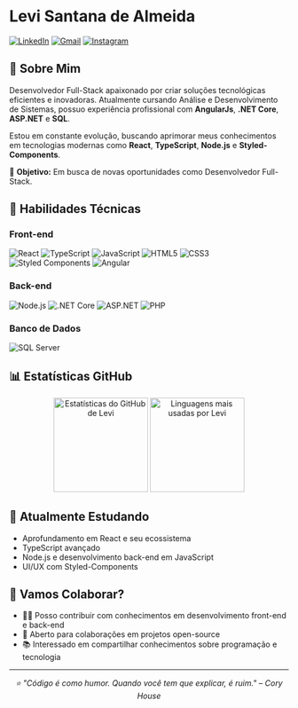 # Levi Santana de Almeida

[![LinkedIn](https://img.shields.io/badge/LinkedIn-0077B5?style=flat-square&logo=linkedin&logoColor=white)](https://www.linkedin.com/in/levi-santana-de-almeida-649ba5158)
[![Gmail](https://img.shields.io/badge/Gmail-D14836?style=flat-square&logo=gmail&logoColor=white)](mailto:levinhosa@gmail.com)
[![Instagram](https://img.shields.io/badge/Instagram-E4405F?style=flat-square&logo=instagram&logoColor=white)](https://instagram.com/levi_almeida22)

## 💼 Sobre Mim

Desenvolvedor Full-Stack apaixonado por criar soluções tecnológicas eficientes e inovadoras. Atualmente cursando Análise e Desenvolvimento de Sistemas, possuo experiência profissional com **AngularJs**, **.NET Core**, **ASP.NET** e **SQL**. 

Estou em constante evolução, buscando aprimorar meus conhecimentos em tecnologias modernas como **React**, **TypeScript**, **Node.js** e **Styled-Components**.

📌 **Objetivo:** Em busca de novas oportunidades como Desenvolvedor Full-Stack.

## 🚀 Habilidades Técnicas

### Front-end
![React](https://img.shields.io/badge/React-20232A?style=for-the-badge&logo=react&logoColor=61DAFB)
![TypeScript](https://img.shields.io/badge/TypeScript-007ACC?style=for-the-badge&logo=typescript&logoColor=white)
![JavaScript](https://img.shields.io/badge/JavaScript-F7DF1E?style=for-the-badge&logo=javascript&logoColor=black)
![HTML5](https://img.shields.io/badge/HTML5-E34F26?style=for-the-badge&logo=html5&logoColor=white)
![CSS3](https://img.shields.io/badge/CSS3-1572B6?style=for-the-badge&logo=css3&logoColor=white)
![Styled Components](https://img.shields.io/badge/Styled_Components-DB7093?style=for-the-badge&logo=styled-components&logoColor=white)
![Angular](https://img.shields.io/badge/AngularJS-E23237?style=for-the-badge&logo=angularjs&logoColor=white)

### Back-end
![Node.js](https://img.shields.io/badge/Node.js-339933?style=for-the-badge&logo=nodedotjs&logoColor=white)
![.NET Core](https://img.shields.io/badge/.NET_Core-512BD4?style=for-the-badge&logo=dotnet&logoColor=white)
![ASP.NET](https://img.shields.io/badge/ASP.NET-5C2D91?style=for-the-badge&logo=dotnet&logoColor=white)
![PHP](https://img.shields.io/badge/PHP-777BB4?style=for-the-badge&logo=php&logoColor=white)

### Banco de Dados
![SQL Server](https://img.shields.io/badge/SQL_Server-CC2927?style=for-the-badge&logo=microsoft-sql-server&logoColor=white)

## 📊 Estatísticas GitHub

<div align="center">
  <img height="170em" src="https://github-readme-stats.vercel.app/api?username=Levi-Almeida&show_icons=true&theme=tokyonight&include_all_commits=true&count_private=true" alt="Estatísticas do GitHub de Levi" />
  <img height="170em" src="https://github-readme-stats.vercel.app/api/top-langs/?username=Levi-Almeida&layout=compact&langs_count=7&theme=tokyonight" alt="Linguagens mais usadas por Levi" />
</div>

## 🌱 Atualmente Estudando

- Aprofundamento em React e seu ecossistema
- TypeScript avançado
- Node.js e desenvolvimento back-end em JavaScript
- UI/UX com Styled-Components

## 💬 Vamos Colaborar?

- 👨‍💻 Posso contribuir com conhecimentos em desenvolvimento front-end e back-end
- 🤝 Aberto para colaborações em projetos open-source
- 📚 Interessado em compartilhar conhecimentos sobre programação e tecnologia

---

<div align="center">
  <i>⭐ "Código é como humor. Quando você tem que explicar, é ruim." – Cory House</i>
</div>
